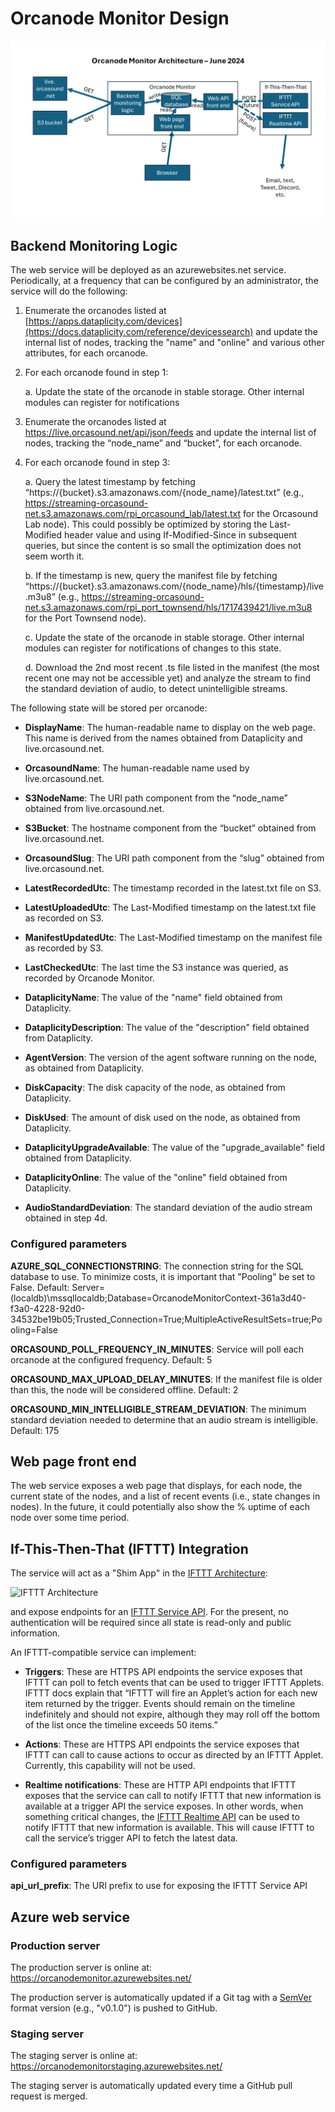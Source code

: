 # Orcanode Monitor Design

![Orcanode Monitor Architecture](OrcanodeMonitorArchitecture.png "Orcanode Monitor Architecture")

## Backend Monitoring Logic

The web service will be deployed as an azurewebsites.net service.  Periodically, at a frequency that can be
configured by an administrator, the service will do the following:

1. Enumerate the orcanodes listed at
   [https://apps.dataplicity.com/devices](https://docs.dataplicity.com/reference/devicessearch) and update the
   internal list of nodes, tracking the "name" and "online" and various other attributes, for each orcanode.

2. For each orcanode found in step 1:

   a. Update the state of the orcanode in stable storage.  Other internal modules can register for notifications

3. Enumerate the orcanodes listed at https://live.orcasound.net/api/json/feeds and update the internal list
   of nodes, tracking the “node_name” and “bucket”, for each orcanode.

4. For each orcanode found in step 3:

   a. Query the latest timestamp by fetching “https://{bucket}.s3.amazonaws.com/{node_name}/latest.txt”
      (e.g., https://streaming-orcasound-net.s3.amazonaws.com/rpi_orcasound_lab/latest.txt for the Orcasound
      Lab node).  This could possibly be optimized by storing the Last-Modified header value and using
      If-Modified-Since in subsequent queries, but since the content is so small the optimization does not
      seem worth it.

   b. If the timestamp is new, query the manifest file by fetching
      “https://{bucket}.s3.amazonaws.com/{node_name}/hls/{timestamp}/live.m3u8”
      (e.g., https://streaming-orcasound-net.s3.amazonaws.com/rpi_port_townsend/hls/1717439421/live.m3u8
      for the Port Townsend node).

   c. Update the state of the orcanode in stable storage.  Other internal modules can register for notifications
      of changes to this state.

   d. Download the 2nd most recent .ts file listed in the manifest (the most recent one may not be accessible
      yet) and analyze the stream to find the standard deviation of audio, to detect unintelligible streams.

The following state will be stored per orcanode:

  * **DisplayName**: The human-readable name to display on the web page.  This name is derived from the names
    obtained from Dataplicity and live.orcasound.net.

  * **OrcasoundName**: The human-readable name used by live.orcasound.net.

  * **S3NodeName**: The URI path component from the “node_name” obtained from live.orcasound.net.

  * **S3Bucket**: The hostname component from the “bucket” obtained from live.orcasound.net.

  * **OrcasoundSlug**: The URI path component from the “slug” obtained from live.orcasound.net.

  * **LatestRecordedUtc**: The timestamp recorded in the latest.txt file on S3.

  * **LatestUploadedUtc**: The Last-Modified timestamp on the latest.txt file as recorded on S3.

  * **ManifestUpdatedUtc**: The Last-Modified timestamp on the manifest file as recorded by S3.

  * **LastCheckedUtc**: The last time the S3 instance was queried, as recorded by Orcanode Monitor.

  * **DataplicityName**: The value of the "name" field obtained from Dataplicity.

  * **DataplicityDescription**: The value of the "description" field obtained from Dataplicity.

  * **AgentVersion**: The version of the agent software running on the node, as obtained from Dataplicity.

  * **DiskCapacity**: The disk capacity of the node, as obtained from Dataplicity.

  * **DiskUsed**: The amount of disk used on the node, as obtained from Dataplicity.

  * **DataplicityUpgradeAvailable**: The value of the "upgrade_available" field obtained from Dataplicity.

  * **DataplicityOnline**: The value of the "online" field obtained from Dataplicity.

  * **AudioStandardDeviation**: The standard deviation of the audio stream obtained in step 4d.

### Configured parameters

**AZURE_SQL_CONNECTIONSTRING**: The connection string for the SQL database to use.  To minimize costs, it is important that "Pooling" be set to False.  Default: Server=(localdb)\mssqllocaldb;Database=OrcanodeMonitorContext-361a3d40-f3a0-4228-92d0-34532be19b05;Trusted_Connection=True;MultipleActiveResultSets=true;Pooling=False

**ORCASOUND_POLL_FREQUENCY_IN_MINUTES**: Service will poll each orcanode at the configured frequency. Default: 5

**ORCASOUND_MAX_UPLOAD_DELAY_MINUTES**: If the manifest file is older than this, the node will be considered offline. Default: 2

**ORCASOUND_MIN_INTELLIGIBLE_STREAM_DEVIATION**: The minimum standard deviation needed to determine that an audio stream is intelligible. Default: 175

## Web page front end

The web service exposes a web page that displays, for each node, the current state of the nodes, and a list of
recent events (i.e., state changes in nodes).  In the future, it could potentially also show the % uptime of each
node over some time period.

## If-This-Then-That (IFTTT) Integration

The service will act as a "Shim App" in the [IFTTT Architecture](https://ifttt.com/docs/process_overview):

![IFTTT Architecture](https://web-assets.ifttt.com/packs/media/docs/architecture_diagram-731615e48160fd6438d2.png "IFTTT Architecture")

and expose endpoints for an [IFTTT Service API](https://ifttt.com/docs/api_reference).  For the
present, no authentication will be required since all state is read-only and public information.

An IFTTT-compatible service can implement:

 * **Triggers**: These are HTTPS API endpoints the service exposes that IFTTT can poll to fetch events
   that can be used to trigger IFTTT Applets. IFTTT docs explain that “IFTTT will fire an Applet’s
   action for each new item returned by the trigger.  Events should remain on the timeline indefinitely
   and should not expire, although they may roll off the bottom of the list once the timeline exceeds 50 items.”

 * **Actions**: These are HTTPS API endpoints the service exposes that IFTTT can call to cause actions
   to occur as directed by an IFTTT Applet.  Currently, this capability will not be used.

 * **Realtime notifications**: These are HTTP API endpoints that IFTTT exposes that the service can call
   to notify IFTTT that new information is available at a trigger API the service exposes.  In other words,
   when something critical changes, the [IFTTT Realtime API](https://ifttt.com/docs/api_reference#realtime-api)
   can be used to notify IFTTT that new information is available.  This will cause IFTTT to call the
   service’s trigger API to fetch the latest data.

### Configured parameters

**api_url_prefix**: The URI prefix to use for exposing the IFTTT Service API

## Azure web service

### Production server

The production server is online at: https://orcanodemonitor.azurewebsites.net/

The production server is automatically updated if a Git tag with a [SemVer](https://semver.org) format version
(e.g., "v0.1.0") is pushed to GitHub.

### Staging server

The staging server is online at: https://orcanodemonitorstaging.azurewebsites.net/

The staging server is automatically updated every time a GitHub pull request is merged.
